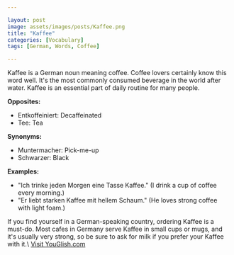 ```yaml
---

layout: post
image: assets/images/posts/Kaffee.png
title: "Kaffee"
categories: [Vocabulary]
tags: [German, Words, Coffee]

---
```


Kaffee is a German noun meaning coffee. Coffee lovers certainly know this word well. It's the most commonly consumed beverage in the world after water. Kaffee is an essential part of daily routine for many people.  

**Opposites:**  

- Entkoffeiniert: Decaffeinated  
- Tee: Tea  

**Synonyms:**  

- Muntermacher: Pick-me-up 
- Schwarzer: Black  

**Examples:**  

- "Ich trinke jeden Morgen eine Tasse Kaffee." (I drink a cup of coffee every morning.)
- "Er liebt starken Kaffee mit hellem Schaum." (He loves strong coffee with light foam.) 

If you find yourself in a German-speaking country, ordering Kaffee is a must-do. Most cafes in Germany serve Kaffee in small cups or mugs, and it's usually very strong, so be sure to ask for milk if you prefer your Kaffee with it.\ <a id="yg-widget-0" class="youglish-widget" data-query="Kaffee" data-lang="german" data-components="8412" data-auto-start="0" data-bkg-color="theme_light" data-title="How%20to%20pronounce%20Kaffee%20in%20German"  rel="nofollow" href="https://youglish.com">Visit YouGlish.com</a><script async src="https://youglish.com/public/emb/widget.js" charset="utf-8"></script>